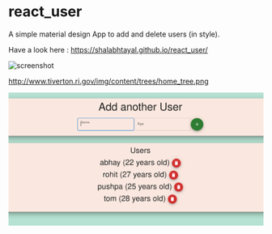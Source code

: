 # react_user
A simple material design App to add and delete users (in style). 

Have a look here : https://shalabhtayal.github.io/react_user/

![screenshot](http://www.tiverton.ri.gov/img/content/trees/home_tree.png "Screenshot")

http://www.tiverton.ri.gov/img/content/trees/home_tree.png

![screenshot](https://github.com/shalabhtayal/react_user/blob/main/screenshot.png "Screenshot")
